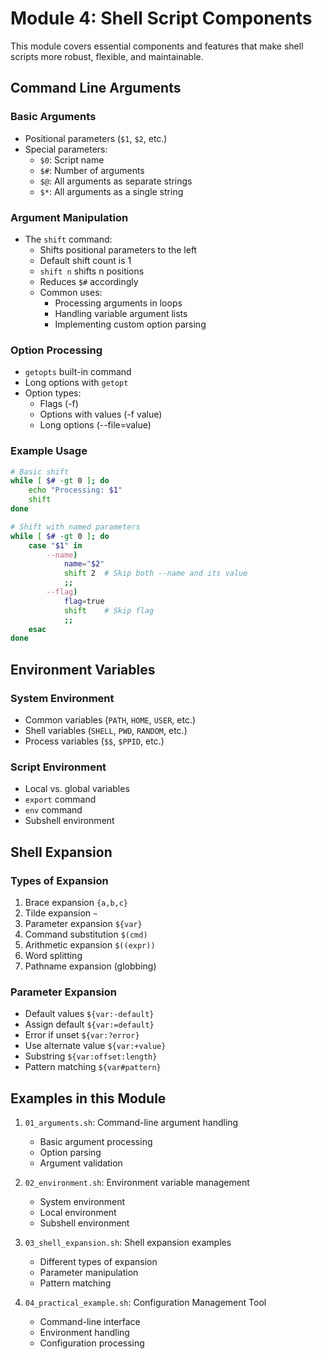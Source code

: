 # Module 4: Shell Script Components

This module covers essential components and features that make shell scripts more robust, flexible, and maintainable.

## Command Line Arguments

### Basic Arguments
- Positional parameters (`$1`, `$2`, etc.)
- Special parameters:
  - `$0`: Script name
  - `$#`: Number of arguments
  - `$@`: All arguments as separate strings
  - `$*`: All arguments as a single string

### Argument Manipulation
- The `shift` command:
  - Shifts positional parameters to the left
  - Default shift count is 1
  - `shift n` shifts n positions
  - Reduces `$#` accordingly
  - Common uses:
    - Processing arguments in loops
    - Handling variable argument lists
    - Implementing custom option parsing

### Option Processing
- `getopts` built-in command
- Long options with `getopt`
- Option types:
  - Flags (-f)
  - Options with values (-f value)
  - Long options (--file=value)

### Example Usage
```bash
# Basic shift
while [ $# -gt 0 ]; do
    echo "Processing: $1"
    shift
done

# Shift with named parameters
while [ $# -gt 0 ]; do
    case "$1" in
        --name)
            name="$2"
            shift 2  # Skip both --name and its value
            ;;
        --flag)
            flag=true
            shift    # Skip flag
            ;;
    esac
done
```
## Environment Variables

### System Environment
- Common variables (`PATH`, `HOME`, `USER`, etc.)
- Shell variables (`SHELL`, `PWD`, `RANDOM`, etc.)
- Process variables (`$$`, `$PPID`, etc.)

### Script Environment
- Local vs. global variables
- `export` command
- `env` command
- Subshell environment

## Shell Expansion

### Types of Expansion
1. Brace expansion `{a,b,c}`
2. Tilde expansion `~`
3. Parameter expansion `${var}`
4. Command substitution `$(cmd)`
5. Arithmetic expansion `$((expr))`
6. Word splitting
7. Pathname expansion (globbing)

### Parameter Expansion
- Default values `${var:-default}`
- Assign default `${var:=default}`
- Error if unset `${var:?error}`
- Use alternate value `${var:+value}`
- Substring `${var:offset:length}`
- Pattern matching `${var#pattern}`

## Examples in this Module

1. `01_arguments.sh`: Command-line argument handling
   - Basic argument processing
   - Option parsing
   - Argument validation

2. `02_environment.sh`: Environment variable management
   - System environment
   - Local environment
   - Subshell environment

3. `03_shell_expansion.sh`: Shell expansion examples
   - Different types of expansion
   - Parameter manipulation
   - Pattern matching

4. `04_practical_example.sh`: Configuration Management Tool
   - Command-line interface
   - Environment handling
   - Configuration processing
